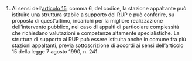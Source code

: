 1. Ai sensi dell’[articolo 15](/articolo-15/2), comma 6, del codice, la stazione appaltante può istituire una struttura stabile a supporto del RUP e può conferire, su proposta di quest’ultimo, incarichi per la migliore realizzazione dell’intervento pubblico, nel caso di appalti di particolare complessità che richiedano valutazioni e competenze altamente specialistiche. La struttura di supporto al RUP può essere istituita anche in comune fra più stazioni appaltanti, previa sottoscrizione di accordi ai sensi dell’articolo 15 della legge 7 agosto 1990, n. 241.